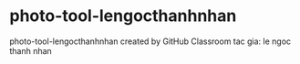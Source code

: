 # photo-tool-lengocthanhnhan
photo-tool-lengocthanhnhan created by GitHub Classroom
tac gia: le ngoc thanh nhan
